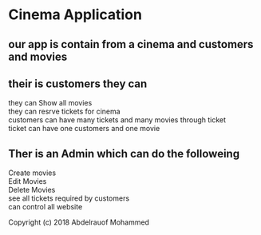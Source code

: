 <h1>Cinema Application</h1>
<h2>our app is contain from a cinema and customers and movies</h2>
<h2>their is customers they can</h2>
they can Show all movies<br>
they can resrve tickets for cinema<br>
customers can have many tickets and many movies through ticket  <br>
ticket can have one customers and one movie
<br>

<h2>Ther is an Admin which can do the followeing </h2>
<p>Create movies <br> 
Edit Movies <br>
Delete Movies </br>
see all tickets required by customers<br>
can control all website<p>
<p>Copyright (c) 2018 Abdelrauof Mohammed</p>
